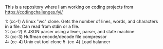 This is a repository where I am working on coding projects from https://codingchallenges.fyi/

1: (cc-1) A linux "wc" clone. Gets the number of lines, words, and characters in a file. Can read from stdin or a file.  
2: (cc-2) A JSON parser using a lexer, parser, and state machine  
3: (cc-3) Huffman encode/decode file compressor  
4: (cc-4) Unix cut tool clone
5: (cc-4) Load balancer
